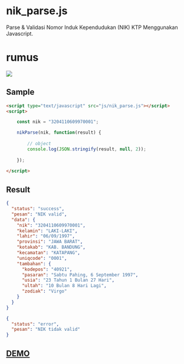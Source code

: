# nik_parse.js
Parse & Validasi Nomor Induk Kependudukan (NIK) KTP Menggunakan Javascript.

# rumus
<img src="kodenik.jpg"/>

Sample
------
```html
<script type="text/javascript" src="js/nik_parse.js"></script>
<script>

	const nik = "3204110609970001";

	nikParse(nik, function(result) {
	
		// object
		console.log(JSON.stringify(result, null, 2));
	
	});
	
</script>
```

Result
------
```json
{
  "status": "success",
  "pesan": "NIK valid",
  "data": {
    "nik": "3204110609970001",
    "kelamin": "LAKI-LAKI",
    "lahir": "06/09/1997",
    "provinsi": "JAWA BARAT",
    "kotakab": "KAB. BANDUNG",
    "kecamatan": "KATAPANG",
    "uniqcode": "0001",
    "tambahan": {
      "kodepos": "40921",
      "pasaran": "Sabtu Pahing, 6 September 1997",
      "usia": "23 Tahun 1 Bulan 27 Hari",
      "ultah": "10 Bulan 8 Hari Lagi",
      "zodiak": "Virgo"
    }
  }
}
```

```json
{
  "status": "error",
  "pesan": "NIK tidak valid"
}
```

<h2><a href="http://bachors.com/code/validasi-nik-ktp-menggunakan-javascript-nik_parsejs?embed">DEMO</a></h2>
